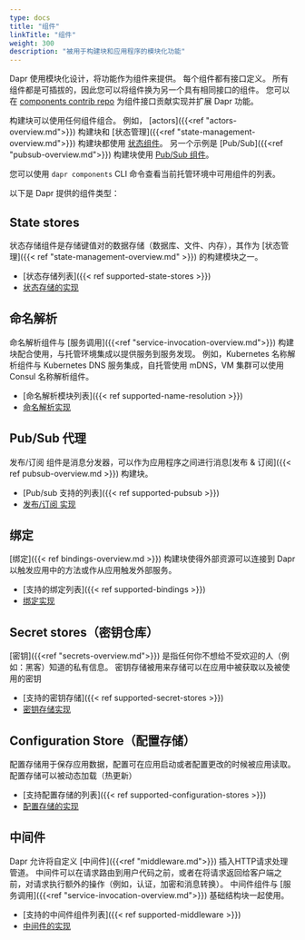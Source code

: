 ```yaml
---
type: docs
title: "组件"
linkTitle: "组件"
weight: 300
description: "被用于构建块和应用程序的模块化功能"
---
```


Dapr 使用模块化设计，将功能作为组件来提供。 每个组件都有接口定义。  所有组件都是可插拔的，因此您可以将组件换为另一个具有相同接口的组件。 您可以在 [components contrib repo](https://github.com/dapr/components-contrib) 为组件接口贡献实现并扩展 Dapr 功能。

 构建块可以使用任何组件组合。 例如， [actors]({{<ref "actors-overview.md">}}) 构建块和 [状态管理]({{<ref "state-management-overview.md">}}) 构建块都使用 [状态组件](https://github.com/dapr/components-contrib/tree/master/state)。  另一个示例是 [Pub/Sub]({{<ref "pubsub-overview.md">}}) 构建块使用 [ Pub/Sub 组件](https://github.com/dapr/components-contrib/tree/master/pubsub)。

 您可以使用 `dapr components` CLI 命令查看当前托管环境中可用组件的列表。

以下是 Dapr 提供的组件类型：

## State stores

状态存储组件是存储键值对的数据存储（数据库、文件、内存），其作为 [状态管理]({{< ref "state-management-overview.md" >}}) 的构建模块之一。

- [状态存储列表]({{< ref supported-state-stores >}})
- [状态存储的实现](https://github.com/dapr/components-contrib/tree/master/state)

## 命名解析

命名解析组件与 [服务调用]({{<ref "service-invocation-overview.md">}}) 构建块配合使用，与托管环境集成以提供服务到服务发现。 例如，Kubernetes 名称解析组件与 Kubernetes DNS 服务集成，自托管使用 mDNS，VM 集群可以使用 Consul 名称解析组件。

- [命名解析模块列表]({{< ref supported-name-resolution >}})
- [命名解析实现](https://github.com/dapr/components-contrib/tree/master/nameresolution)

## Pub/Sub 代理

发布/订阅 组件是消息分发器，可以作为应用程序之间进行消息[发布 & 订阅]({{< ref pubsub-overview.md >}}) 构建块。

- [Pub/sub 支持的列表]({{< ref supported-pubsub >}})
- [发布/订阅 实现](https://github.com/dapr/components-contrib/tree/master/pubsub)

## 绑定

[绑定]({{< ref bindings-overview.md >}}) 构建块使得外部资源可以连接到 Dapr 以触发应用中的方法或作从应用触发外部服务。

- [支持的绑定列表]({{< ref supported-bindings >}})
- [绑定实现](https://github.com/dapr/components-contrib/tree/master/bindings)

## Secret stores（密钥仓库）

[密钥]({{<ref "secrets-overview.md">}}) 是指任何你不想给不受欢迎的人（例如：黑客）知道的私有信息。 密钥存储被用来存储可以在应用中被获取以及被使用的密钥

- [支持的密钥存储]({{< ref supported-secret-stores >}})
- [密钥存储实现](https://github.com/dapr/components-contrib/tree/master/secretstores)

## Configuration Store（配置存储）

配置存储用于保存应用数据，配置可在应用启动或者配置更改的时候被应用读取。 配置存储可以被动态加载（热更新）

- [支持配置存储的列表]({{< ref supported-configuration-stores >}})
- [配置存储的实现](https://github.com/dapr/components-contrib/tree/master/configuration)

## 中间件

Dapr 允许将自定义 [中间件]({{<ref "middleware.md">}})  插入HTTP请求处理管道。 中间件可以在请求路由到用户代码之前，或者在将请求返回给客户端之前，对请求执行额外的操作（例如，认证，加密和消息转换）。 中间件组件与 [服务调用]({{<ref "service-invocation-overview.md">}}) 基础结构块一起使用。

- [支持的中间件组件列表]({{< ref supported-middleware >}})
- [中间件的实现](https://github.com/dapr/components-contrib/tree/master/middleware)